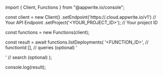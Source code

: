 import { Client, Functions } from "@appwrite.io/console";

const client = new Client()
    .setEndpoint('https://<REGION>.cloud.appwrite.io/v1') // Your API Endpoint
    .setProject('<YOUR_PROJECT_ID>'); // Your project ID

const functions = new Functions(client);

const result = await functions.listDeployments(
    '<FUNCTION_ID>', // functionId
    [], // queries (optional)
    '<SEARCH>' // search (optional)
);

console.log(result);
